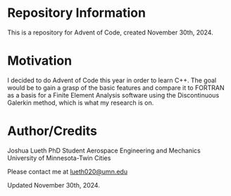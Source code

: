 # Repository Information

This is a repository for Advent of Code, created November 30th, 2024.

# Motivation

I decided to do Advent of Code this year in order to learn C++. The goal would be to gain a grasp of the basic features and compare it to FORTRAN as a basis for a Finite Element Analysis software using the Discontinuous Galerkin method, which is what my research is on.

# Author/Credits

Joshua Lueth
PhD Student
Aerospace Engineering and Mechanics
University of Minnesota-Twin Cities

Please contact me at [lueth020@umn.edu](mailto:lueth020@umn.edu)

Updated November 30th, 2024.